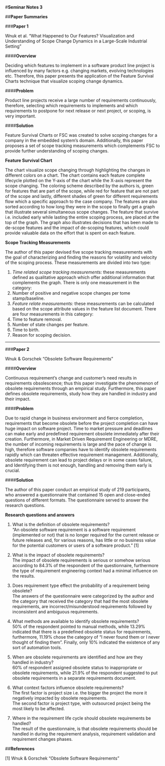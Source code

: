 #**Seminar Notes 3**  </br>

##**Paper Summaries** </br>

###**Paper 1** </br>

Wnuk et al. “What Happened to Our Features? Visualization and Understanding of Scope Change Dynamics in a Large-Scale Industrial Setting” </br>

####**Overview** </br>

Deciding which features to implement in a software product line project is influenced by many factors e.g. changing markets, evolving technologies etc. Therefore, this paper presents the application of the Feature Survival Charts technique that visualize scoping change dynamics.

####**Problem** </br>

Product line projects receive a large number of requirements continuously, therefore, selecting which requirements to implements and which requirements to postpone for next release or next project, or scoping, is very important.

####**Solution** </br>

Feature Survival Charts or FSC was created to solve scoping changes for a company in the embedded system’s domain. Additionally, this paper proposes a set of scope tracking measurements which complements FSC to provide further understanding of scoping changes.

**Feature Survival Chart** </br>

The chart visualize scope changing through highlighting the changes in different colors on a chart. The chart contains each feature complete lifecycle plotted on the Y-axis of the chart while the X-axis represent the scope changing. 
The coloring scheme described by the authors is, green for features that are part of the scope, while red for feature that are not part of the scope and lastly, different shades of green for different requirements flow which a specific approach to the case company.
The features are also sorted according to how long they were in the scope to finally get a graph that illustrate several simultaneous scope changes. The feature that survive i.e. included early while lasting the entire scoping process, are placed at the top of the graph.
The graph also illustrates decisions that has been made to de-scope features and the impact of de-scoping features, which could provide valuable data on the effort that is spent on each feature. </br>

**Scope Tracking Measurements** </br>

The author of this paper devised five scope tracking measurements with the goal of characterizing and finding the reasons for volatility and velocity of the scoping process. These measurements are divided into two type:  </br>
 1.	*Time related scope tracking measurements:* these measurements defined as qualitative approach which offer additional information that complements the graph. There is only one measurement in the category: </br>
  1.	Number of positive and negative scope changes per tome stamp/baseline. </br>
 2.	*Feature relate measurements:* these measurements can be calculated based on the scope attribute values in the feature list document. There are four measurements in this category: </br>
  2.	Time to feature removal. 
  3.	Number of state changes per feature.
  4.	Time to birth.
  5.	Reason for scoping decision.
  
------------------------------------------------------------------
  
###**Paper 2** </br>

Wnuk & Gorschek “Obsolete Software Requirements” </br>

####**Overview** </br>

Continuous requirement’s change and customer’s need results in requirements obsolescence; thus this paper investigate the phenomenon of obsolete requirements through an empirical study. Furthermore, this paper defines obsolete requirements, study how they are handled in industry and their impact.

####**Problem** </br>

Due to rapid change in business environment and fierce completion, requirements that become obsolete before the project completion can have huge impact on software project.
Time to market pressure and deadlines can make early and predefined requirement obsolete immediately after their creation. Furthermore, in Market Driven Requirement Engineering or MDRE, the number of incoming requirements is large and the pace of change is high, therefore software companies have to identify obsolete requirements rapidly which can threaten effective requirement management. Additionally, obsolete requirement can lead to project delays or in some cases failure, and Identifying them is not enough, handling and removing them early is crucial.

####**Solution** </br>

The author of this paper conduct an empirical study of 219 participants, who answered a questionnaire that contained 15 open and close-ended questions of different formats. The questionnaire served to answer the research questions.

**Research questions and answers**  </br>

 1.	What is the definition of obsolete requirements? </br>
“An obsolete software requirement is a software requirement (implemented or not) that is no longer required for the current release or future releases and, for various reasons, has little or no business value for the potential customers or users of a software product.” [1] </br>

 2.	What is the impact of obsolete requirements? </br> 
The impact of obsolete requirements is serious or somehow serious according to 84.3% of the respondent of the questionnaire, furthermore the type of requirement engineering context had a minimal influence on the results. </br>

 3.	Does requirement type effect the probability of a requirement being obsolete? </br>
The answers of the questionnaire were categorized by the author and the category that received the category that had the most obsolete requirements, are incorrect/misunderstood requirements followed by inconsistent and ambiguous requirements. </br>

 4.	What methods are available to identify obsolete requirements? </br>
50% of the respondent pointed to manual methods, while 13.29% indicated that there is a predefined obsolete status for requirements, furthermore, 11.19% chose the category of “I never found them or I never thought of finding them”. Finally, only 10% indicated the existence of any sort of automation tools. </br>

 5.	When are obsolete requirements are identified and how are they handled in industry? </br>
60% of respondent assigned obsolete status to inappropriate or obsolete requirements, while 21.9% of the respondent suggested to put obsolete requirements in a separate requirements document. </br>

 6.	What context factors influence obsolete requirements? </br>
The first factor is project size i.e. the bigger the project the more it negatively impacted by obsolete requirements. </br>
The second factor is project type, with outsourced project being the most likely to be affected. </br>

 7.	Where in the requirement life cycle should obsolete requirements be handled? </br>
The result of the questionnaire, is that obsolete requirements should be handled in during the requirement analysis, requirement validation and requirement changes phases. </br>


##**References**

[1] Wnuk & Gorschek “Obsolete Software Requirements”

